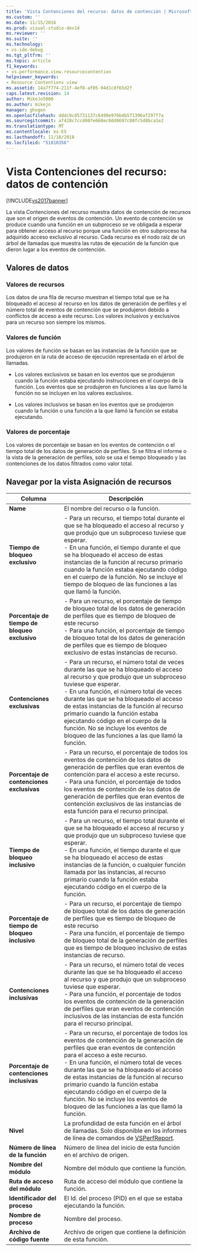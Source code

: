 ```yaml
---
title: 'Vista Contenciones del recurso: datos de contención | Microsoft Docs'
ms.custom: ''
ms.date: 11/15/2016
ms.prod: visual-studio-dev14
ms.reviewer: ''
ms.suite: ''
ms.technology:
- vs-ide-debug
ms.tgt_pltfrm: ''
ms.topic: article
f1_keywords:
- vs.performance.view.resourcecontention
helpviewer_keywords:
- Resource Contentions view
ms.assetid: 14a7f774-211f-4ef8-af05-94d1c8f65d2f
caps.latest.revision: 14
author: MikeJo5000
ms.author: mikejo
manager: ghogen
ms.openlocfilehash: dddc9c85731137c6499e976b4b571396af297f7a
ms.sourcegitcommit: af428c7ccd007e668ec0dd8697c88fc5d8bca1e2
ms.translationtype: MT
ms.contentlocale: es-ES
ms.lasthandoff: 11/16/2018
ms.locfileid: "51810356"
---
```

# <a name="resource-contentions-view---contention-data"></a>Vista Contenciones del recurso: datos de contención
[!INCLUDE[vs2017banner](../includes/vs2017banner.md)]

La vista Contenciones del recurso muestra datos de contención de recursos que son el origen de eventos de contención. Un evento de contención se produce cuando una función en un subproceso se ve obligada a esperar para obtener acceso al recurso porque una función en otro subproceso ha adquirido acceso exclusivo al recurso. Cada recurso es el nodo raíz de un árbol de llamadas que muestra las rutas de ejecución de la función que dieron lugar a los eventos de contención.  
  
## <a name="data-values"></a>Valores de datos  
  
### <a name="resource-values"></a>Valores de recursos  
 Los datos de una fila de recurso muestran el tiempo total que se ha bloqueado el acceso al recurso en los datos de generación de perfiles y el número total de eventos de contención que se produjeron debido a conflictos de acceso a este recurso. Los valores inclusivos y exclusivos para un recurso son siempre los mismos.  
  
### <a name="function-values"></a>Valores de función  
 Los valores de función se basan en las instancias de la función que se produjeron en la ruta de acceso de ejecución representada en el árbol de llamadas.  
  
-   Los valores exclusivos se basan en los eventos que se produjeron cuando la función estaba ejecutando instrucciones en el cuerpo de la función. Los eventos que se produjeron en funciones a las que llamó la función no se incluyen en los valores exclusivos.  
  
-   Los valores inclusivos se basan en los eventos que se produjeron cuando la función o una función a la que llamó la función se estaba ejecutando.  
  
### <a name="percentage-values"></a>Valores de porcentaje  
 Los valores de porcentaje se basan en los eventos de contención o el tiempo total de los datos de generación de perfiles. Si se filtra el informe o la vista de la generación de perfiles, solo se usa el tiempo bloqueado y las contenciones de los datos filtrados como valor total.  
  
## <a name="navigating-the-resource-allocation-view"></a>Navegar por la vista Asignación de recursos  
  
|Columna|Descripción|  
|------------|-----------------|  
|**Name**|El nombre del recurso o la función.|  
|**Tiempo de bloqueo exclusivo**|-   Para un recurso, el tiempo total durante el que se ha bloqueado el acceso al recurso y que produjo que un subproceso tuviese que esperar.<br />-   En una función, el tiempo durante el que se ha bloqueado el acceso de estas instancias de la función al recurso primario cuando la función estaba ejecutando código en el cuerpo de la función. No se incluye el tiempo de bloqueo de las funciones a las que llamó la función.|  
|**Porcentaje de tiempo de bloqueo exclusivo**|-   Para un recurso, el porcentaje de tiempo de bloqueo total de los datos de generación de perfiles que es tiempo de bloqueo de este recurso<br />-   Para una función, el porcentaje de tiempo de bloqueo total de los datos de generación de perfiles que es tiempo de bloqueo exclusivo de estas instancias de recurso.|  
|**Contenciones exclusivas**|-   Para un recurso, el número total de veces durante las que se ha bloqueado el acceso al recurso y que produjo que un subproceso tuviese que esperar.<br />-   En una función, el número total de veces durante las que se ha bloqueado el acceso de estas instancias de la función al recurso primario cuando la función estaba ejecutando código en el cuerpo de la función. No se incluye los eventos de bloqueo de las funciones a las que llamó la función.|  
|**Porcentaje de contenciones exclusivas**|-   Para un recurso, el porcentaje de todos los eventos de contención de los datos de generación de perfiles que eran eventos de contención para el acceso a este recurso.<br />-   Para una función, el porcentaje de todos los eventos de contención de los datos de generación de perfiles que eran eventos de contención exclusivos de las instancias de esta función para el recurso principal.|  
|**Tiempo de bloqueo inclusivo**|-   Para un recurso, el tiempo total durante el que se ha bloqueado el acceso al recurso y que produjo que un subproceso tuviese que esperar.<br />-   En una función, el tiempo durante el que se ha bloqueado el acceso de estas instancias de la función, o cualquier función llamada por las instancias, al recurso primario cuando la función estaba ejecutando código en el cuerpo de la función.|  
|**Porcentaje de tiempo de bloqueo inclusivo**|-   Para un recurso, el porcentaje de tiempo de bloqueo total de los datos de generación de perfiles que es tiempo de bloqueo de este recurso<br />-   Para una función, el porcentaje de tiempo de bloqueo total de la generación de perfiles que es tiempo de bloqueo inclusivo de estas instancias de recurso.|  
|**Contenciones inclusivas**|-   Para un recurso, el número total de veces durante las que se ha bloqueado el acceso al recurso y que produjo que un subproceso tuviese que esperar.<br />-   Para una función, el porcentaje de todos los eventos de contención de la generación de perfiles que eran eventos de contención inclusivos de las instancias de esta función para el recurso principal.|  
|**Porcentaje de contenciones inclusivas**|-   Para un recurso, el porcentaje de todos los eventos de contención de la generación de perfiles que eran eventos de contención para el acceso a este recurso.<br />-   En una función, el número total de veces durante las que se ha bloqueado el acceso de estas instancias de la función al recurso primario cuando la función estaba ejecutando código en el cuerpo de la función. No se incluye los eventos de bloqueo de las funciones a las que llamó la función.|  
|**Nivel**|La profundidad de esta función en el árbol de llamadas. Solo disponible en los informes de línea de comandos de [VSPerfReport](../profiling/vsperfreport.md).|  
|**Número de línea de la función**|Número de línea del inicio de esta función en el archivo de origen.|  
|**Nombre del módulo**|Nombre del módulo que contiene la función.|  
|**Ruta de acceso del módulo**|Ruta de acceso del módulo que contiene la función.|  
|**Identificador del proceso**|El Id. del proceso (PID) en el que se estaba ejecutando la función.|  
|**Nombre de proceso**|Nombre del proceso.|  
|**Archivo de código fuente**|Archivo de origen que contiene la definición de esta función.|



